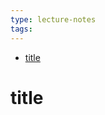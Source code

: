 ```yaml
---
type: lecture-notes
tags: 
---
```


<!-- Don't forget table of contents : cmd+k shift+t -->



- [title](#title)

# title